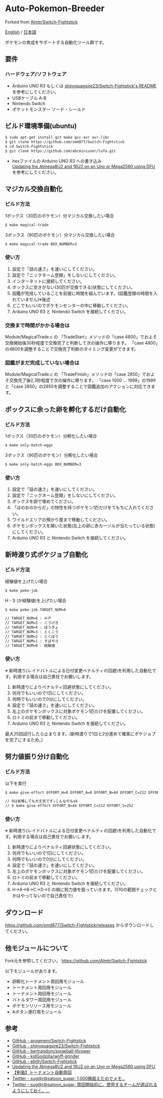 # Auto-Pokemon-Breeder
Forked from [Almtr/Switch-Fightstick](https://github.com/Almtr/Switch-Fightstick)

[English](./README.md) / [日本語](./README_ja.md)

ポケモンの育成をサポートする自動化ツール群です。

## 要件

### ハードウェア/ソフトウェア

- Arduino UNO R3 もしくは [shinyquagsire23/Switch-Fightstick's README](https://github.com/shinyquagsire23/Switch-Fightstick/blob/master/README.md) を参考にしてください。
- USBケーブル A-B
- Nintendo Switch
- ポケットモンスター ソード・シールド

## ビルド環境準備(ubuntu)

  ```sh
  $ sudo apt-get install git make gcc-avr avr-libc
  $ git clone https://github.com/smd877/Switch-Fightstick
  $ cd Switch-Fightstick
  $ git clone https://github.com/abcminiuser/lufa.git
  ```

- hexファイルの Arduino UNO R3 への書き込み  
  [Updating the Atmega8U2 and 16U2 on an Uno or Mega2560 using DFU](https://www.arduino.cc/en/Hacking/DFUProgramming8U2) を参考にしてください。

## マジカル交換自動化

### ビルド方法

  1ボックス（30匹のポケモン）分マジカル交換したい場合

  ```sh
  $ make magical-trade
  ```

  3ボックス（90匹のポケモン）分マジカル交換したい場合

  ```sh
  $ make magical-trade BOX_NUMBER=3
  ```

### 使い方

1. 設定で「話の速さ」を速いにしてください。
1. 設定で「ニックネーム登録」をしないにしてください。
1. インターネットに接続してください。
1. ボックスに空きがない(30匹が交換できる)状態にしてください。
1. 図鑑が完成していることを前提に時間を組んでいます。(図鑑登録の時間を入れていません)※後述
1. どこでもいいのでポケモンセンターの中に移動してください。
1. Arduino UNO R3 と Nintendo Switch を接続してください。

### 交換まで時間がかかる場合は

  Module/MagicalTrade.c の 「TradeStart」メソッドの「case 4800」でおよそ交換開始後30秒程度で交換完了と判断して次の操作に移ります。
  「case 4800」の4800を調整することで交換完了判断のタイミング変更ができます。

### 図鑑がまだ完成していない場合は

  Module/MagicalTrade.c の 「TradeFinish」メソッドの「case 2850」でおよそ交換完了後2,3秒程度で次の操作に移ります。
  「case 1000 ... 1999」の1999と「case 2850」の2850を調整することで図鑑追加のアクションに対応できます。


## ボックスに余った卵を孵化するだけ自動化

### ビルド方法

  1ボックス（30匹のポケモン）分孵化したい場合

  ```sh
  $ make only-hatch-eggs
  ```

  3ボックス（90匹のポケモン）分孵化したい場合

  ```sh
  $ make only-hatch-eggs BOX_NUMBER=3
  ```

### 使い方

1. 設定で「話の速さ」を速いにしてください。
1. 設定で「ニックネーム登録」をしないにしてください。
1. ボックスを卵で埋めてください。
1. 「ほのおのからだ」の特性を持つポケモン1匹だけをてもちに入れてください。
1. ワイルドエリアの預かり屋まで移動してください。
1. ポケモンボックスを開いた状態(左上の卵に赤カーソルが当たっている状態)にしてください。
1. Arduino UNO R3 と Nintendo Switch を接続してください。


## 新時渡り式ポケジョブ自動化

### ビルド方法

  経験値を上げたい場合

  ```sh
  $ make poke-job
  ```

  H - S (か経験値)を上げたい場合

  ```sh
  $ make poke-job TARGET_NUM=6
  
  // TARGET_NUM=6 : ＨＰ
  // TARGET_NUM=5 : こうげき
  // TARGET_NUM=4 : ぼうぎょ
  // TARGET_NUM=3 : とくこう
  // TARGET_NUM=2 : とくぼう
  // TARGET_NUM=1 : すばやさ
  // TARGET_NUM=0 : 経験値
  ```

### 使い方

※ 新時渡り(レイドバトルによる日付変更ペナルティの回避)を利用した自動化です。利用する場合は自己責任でお願いします。

1. 新時渡りによりペナルティ回避状態にしてください。
1. 何月でもいいので1日にしてください。
1. 何時でもいいので0分にしてください。
1. 設定で「話の速さ」を速いにしてください。
1. 左上のポケモンボックスに対象ポケモン1匹だけを配置してください。
1. ロトミの前まで移動してください。
1. Arduino UNO R3 と Nintendo Switch を接続してください。

最大25回試行したら止まります。(新時渡りで1日と2分進めて確実にポケジョブを完了にするため。)


## 努力値振り分け自動化

### ビルド方法

  以下を実行

  ```sh
  $ make give-effort EFFORT_H=0 EFFORT_A=0 EFFORT_B=44 EFFORT_C=212 EFFORT_D=0 EFFORT_S=252

  // 0は省略しても大丈夫です↓こんなのもok
  // $ make give-effort EFFORT_B=44 EFFORT_C=212 EFFORT_S=252
  ```

### 使い方

※ 新時渡り(レイドバトルによる日付変更ペナルティの回避)を利用した自動化です。利用する場合は自己責任でお願いします。

1. 新時渡りによりペナルティ回避状態にしてください。
1. 何月でもいいので1日にしてください。
1. 何時でもいいので0分にしてください。
1. 設定で「話の速さ」を速いにしてください。
1. 左上のポケモンボックスに対象ポケモン1匹だけを配置してください。
1. ロトミの前まで移動してください。
1. Arduino UNO R3 と Nintendo Switch を接続してください。
1. H→A→B→C→D→S の順に努力値を振っていきます。(510の範囲チェックとかはやってないので自己責任で)

## ダウンロード

https://github.com/smd877/Switch-Fightstick/releases からダウンロードしてください。

## 他モジュールについて

Fork元を参照してください。
https://github.com/Almtr/Switch-Fightstick

以下モジュールがあります。

- 卵孵化トーナメント周回用モジュール
- トーナメント周回用モジュール
- トーナメント周回用モジュール
- バトルタワー周回用モジュール
- ポケモンリリース用モジュール 
- Aボタン連打用モジュール 

## 参考

- [GitHub - progmem/Switch-Fightstick](https://github.com/progmem/Switch-Fightstick)
- [GitHub - shinyquagsire23/Switch-Fightstick](https://github.com/shinyquagsire23/Switch-Fightstick)
- [GitHub - bertrandom/snowball-thrower](https://github.com/bertrandom/snowball-thrower)
- [GitHub - kidGodzilla/woff-grinder](https://github.com/kidGodzilla/woff-grinder)
- [GitHub - ebith/Switch-Fightstick](https://github.com/ebith/Switch-Fightstick)
- [Updating the Atmega8U2 and 16U2 on an Uno or Mega2560 using DFU](https://www.arduino.cc/en/Hacking/DFUProgramming8U2)
- [【剣盾】トーナメント自動周回](http://niwaka-syndrome.blog.jp/archives/20509394.html)
- [Twitter - sug@r@satoon_sugar: 1,000勝超えたのでメモ...](https://twitter.com/satoon_sugar/status/1208248084653674496)
- [Twitter - sug@r@satoon_sugar: 周回開始前に、使用するチームが選ばれるようにしておく。...](https://twitter.com/satoon_sugar/status/1208253657470226432)
